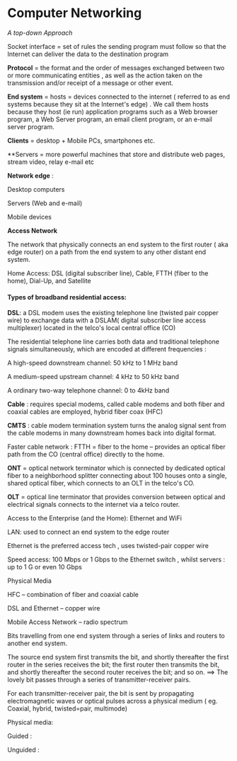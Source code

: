 # Computer Networking 
*A top-down Approach*



Socket interface = set of rules the sending program must follow so that the Internet can deliver the data to the destination program 

 

**Protocol** = the format and the order of messages exchanged between two or more communicating entities , as well as the action taken on the transmission and/or receipt of a message or other event. 

 

 
**End system** = hosts = devices connected to the internet ( referred to as end systems because they sit at the Internet's edge) . We call them hosts because they host (ie run) application programs such as a Web browser program, a Web Server program, an email client program, or an e-mail server program. 

 

**Clients** = desktop + Mobile PCs, smartphones etc. 

**Servers = more powerful machines that store and distribute web pages, stream video, relay e-mail etc 

 

**Network edge** :  

Desktop computers 

Servers (Web and e-mail) 

Mobile devices 

 

 

**Access Network**  

The network that physically connects an end system to the first router ( aka edge router) on a path from the end system to any other distant end system.  

 

Home Access: DSL (digital subscriber line), Cable, FTTH (fiber to the home), Dial-Up, and Satellite 

 

#### Types of broadband residential access: 

**DSL**: a DSL modem uses the existing telephone line (twisted pair copper wire) to exchange data with a DSLAM( digital subscriber line access multiplexer) located in the telco's local central office (CO) 

The residential telephone line carries both data and traditional telephone signals simultaneously, which are encoded at different frequencies :  

 

A high-speed downstream channel: 50 kHz to 1 MHz band 

A medium-speed upstream channel: 4 kHz to 50 kHz band 

A ordinary two-way telephone channel: 0 to  4kHz band 

 

 

**Cable** : requires special modems, called cable modems and both fiber and coaxial cables are employed, hybrid fiber coax (HFC) 

**CMTS** : cable modem termination system turns the analog signal sent from the cable modems in many downstream homes back into digital format. 

Faster cable network : FTTH = fiber to the home – provides an optical fiber path from the CO (central office) directly to the home. 

**ONT** = optical network terminator which is connected by dedicated optical fiber to a neighborhood splitter connecting about 100 houses onto a single, shared optical fiber, which connects to an OLT  in the telco's CO. 

**OLT** = optical line terminator that provides conversion between optical and electrical signals connects to the internet via a telco router. 

 

Access to the Enterprise (and the Home): Ethernet and WiFi 

 

LAN: used to connect an end system to the edge router  

Ethernet is the preferred access tech , uses twisted-pair copper wire  

Speed access: 100 Mbps or 1 Gbps to the Ethernet switch , whilst servers : up to 1 G or even 10 Gbps 

 

Physical Media 

 

HFC – combination of fiber and coaxial cable 

DSL and Ethernet – copper wire 

Mobile Access Network – radio spectrum 

 

Bits travelling from one end system through a series of links and routers to another end system. 

The source end system first transmits the bit, and shortly thereafter the first router in the series receives the bit; the first router then transmits the bit, and shortly thereafter the second router receives the bit; and so on. ==> The lovely bit passes through a series of transmitter-receiver pairs.  

For each transmitter-receiver pair, the bit is sent by propagating electromagnetic waves or optical pulses across a physical medium ( eg. Coaxial, hybrid, twisted=pair, multimode) 

 

Physical media:  

Guided : 

Unguided :  

 
